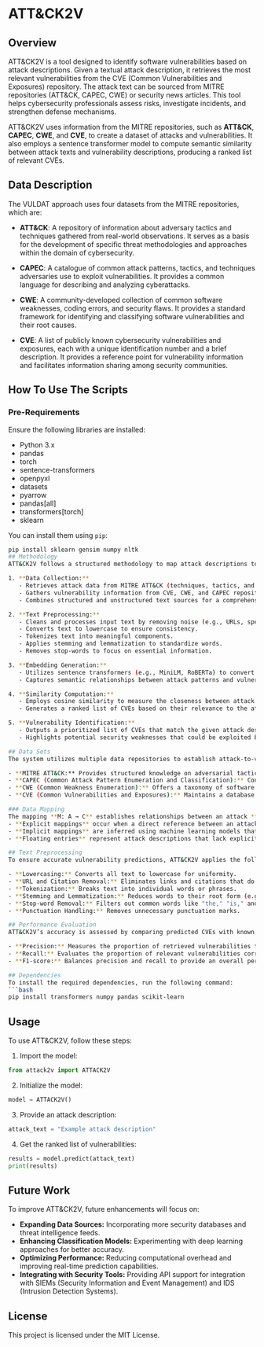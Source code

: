 # ATT&CK2V

## Overview
ATT&CK2V is a tool designed to identify software vulnerabilities based on attack descriptions. Given a textual attack description, it retrieves the most relevant vulnerabilities from the CVE (Common Vulnerabilities and Exposures) repository. The attack text can be sourced from MITRE repositories (ATT&CK, CAPEC, CWE) or security news articles. This tool helps cybersecurity professionals assess risks, investigate incidents, and strengthen defense mechanisms.

ATT&CK2V uses information from the MITRE repositories, such as **ATT&CK**, **CAPEC**, **CWE**, and **CVE**, to create a dataset of attacks and vulnerabilities. It also employs a sentence transformer model to compute semantic similarity between attack texts and vulnerability descriptions, producing a ranked list of relevant CVEs.

## Data Description

The VULDAT approach uses four datasets from the MITRE repositories, which are:

- **ATT&CK**: A repository of information about adversary tactics and techniques gathered from real-world observations. It serves as a basis for the development of specific threat methodologies and approaches within the domain of cybersecurity.
  
- **CAPEC**: A catalogue of common attack patterns, tactics, and techniques adversaries use to exploit vulnerabilities. It provides a common language for describing and analyzing cyberattacks.
  
- **CWE**: A community-developed collection of common software weaknesses, coding errors, and security flaws. It provides a standard framework for identifying and classifying software vulnerabilities and their root causes.
  
- **CVE**: A list of publicly known cybersecurity vulnerabilities and exposures, each with a unique identification number and a brief description. It provides a reference point for vulnerability information and facilitates information sharing among security communities.

## How To Use The Scripts

### Pre-Requirements

Ensure the following libraries are installed:

- Python 3.x
- pandas
- torch
- sentence-transformers
- openpyxl
- datasets
- pyarrow
- pandas[all]
- transformers[torch]
- sklearn

You can install them using `pip`:

```bash
pip install sklearn gensim numpy nltk
## Methodology
ATT&CK2V follows a structured methodology to map attack descriptions to vulnerabilities:

1. **Data Collection:**  
   - Retrieves attack data from MITRE ATT&CK (techniques, tactics, and procedures).  
   - Gathers vulnerability information from CVE, CWE, and CAPEC repositories.  
   - Combines structured and unstructured text sources for a comprehensive dataset.  

2. **Text Preprocessing:**  
   - Cleans and processes input text by removing noise (e.g., URLs, special characters).  
   - Converts text to lowercase to ensure consistency.  
   - Tokenizes text into meaningful components.  
   - Applies stemming and lemmatization to standardize words.  
   - Removes stop-words to focus on essential information.  

3. **Embedding Generation:**  
   - Utilizes sentence transformers (e.g., MiniLM, RoBERTa) to convert attack descriptions and CVE reports into numerical embeddings.  
   - Captures semantic relationships between attack patterns and vulnerabilities.  

4. **Similarity Computation:**  
   - Employs cosine similarity to measure the closeness between attack embeddings and vulnerability descriptions.  
   - Generates a ranked list of CVEs based on their relevance to the attack text.  

5. **Vulnerability Identification:**  
   - Outputs a prioritized list of CVEs that match the given attack description.  
   - Highlights potential security weaknesses that could be exploited by similar attack techniques.  

## Data Sets
The system utilizes multiple data repositories to establish attack-to-vulnerability mappings:

- **MITRE ATT&CK:** Provides structured knowledge on adversarial tactics, techniques, and procedures (TTPs).  
- **CAPEC (Common Attack Pattern Enumeration and Classification):** Contains a collection of attack patterns used by cybercriminals.  
- **CWE (Common Weakness Enumeration):** Offers a taxonomy of software weaknesses that may lead to security issues.  
- **CVE (Common Vulnerabilities and Exposures):** Maintains a database of publicly known security vulnerabilities.  

### Data Mapping
The mapping **M: A → C** establishes relationships between an attack **A** and a set of CVE reports **C**.  
- **Explicit mappings** occur when a direct reference between an attack and a CVE exists in the repositories.  
- **Implicit mappings** are inferred using machine learning models that identify connections between attack descriptions and vulnerabilities.  
- **Floating entries** represent attack descriptions that lack explicit CVE associations but can still be mapped through similarity analysis.  

## Text Preprocessing  
To ensure accurate vulnerability predictions, ATT&CK2V applies the following text preprocessing steps:  

- **Lowercasing:** Converts all text to lowercase for uniformity.  
- **URL and Citation Removal:** Eliminates links and citations that do not contribute to meaning.  
- **Tokenization:** Breaks text into individual words or phrases.  
- **Stemming and Lemmatization:** Reduces words to their root form (e.g., "running" → "run").  
- **Stop-word Removal:** Filters out common words like "the," "is," and "and."  
- **Punctuation Handling:** Removes unnecessary punctuation marks.  

## Performance Evaluation  
ATT&CK2V’s accuracy is assessed by comparing predicted CVEs with known ground-truth mappings. The evaluation metrics include:  

- **Precision:** Measures the proportion of retrieved vulnerabilities that are relevant.  
- **Recall:** Evaluates the proportion of relevant vulnerabilities correctly identified.  
- **F1-score:** Balances precision and recall to provide an overall performance measure.  

## Dependencies  
To install the required dependencies, run the following command:  
```bash
pip install transformers numpy pandas scikit-learn
```

## Usage  
To use ATT&CK2V, follow these steps:  

1. Import the model:  
```python
from attack2v import ATTACK2V
```
2. Initialize the model:  
```python
model = ATTACK2V()
```
3. Provide an attack description:  
```python
attack_text = "Example attack description"
```
4. Get the ranked list of vulnerabilities:  
```python
results = model.predict(attack_text)
print(results)
```

## Future Work  
To improve ATT&CK2V, future enhancements will focus on:  

- **Expanding Data Sources:** Incorporating more security databases and threat intelligence feeds.  
- **Enhancing Classification Models:** Experimenting with deep learning approaches for better accuracy.  
- **Optimizing Performance:** Reducing computational overhead and improving real-time prediction capabilities.  
- **Integrating with Security Tools:** Providing API support for integration with SIEMs (Security Information and Event Management) and IDS (Intrusion Detection Systems).  

## License  
This project is licensed under the MIT License.  

